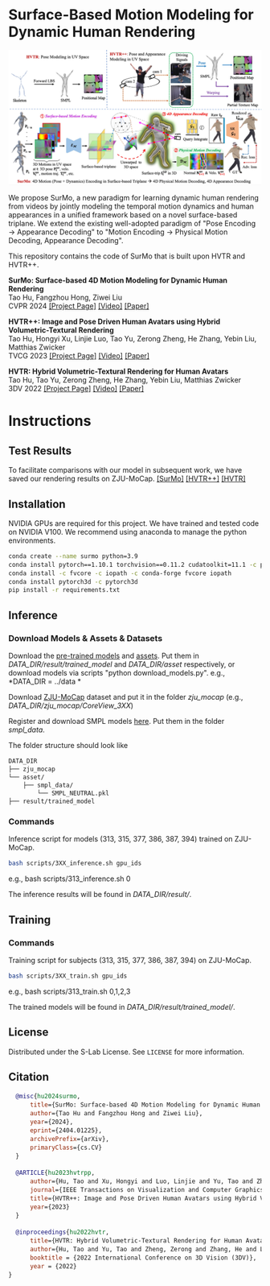 # Surface-Based Motion Modeling for Dynamic Human Rendering

<img src='docs/figs/summary.jpg'>

We propose SurMo, a new paradigm for learning dynamic human rendering from videos by jointly modeling the temporal motion dynamics and human appearances in a unified framework based on a novel surface-based triplane. We extend the existing well-adopted paradigm of "Pose Encoding → Appearance Decoding" to "Motion Encoding → Physical Motion Decoding, Appearance Decoding".

This repository contains the code of SurMo that is built upon HVTR and HVTR++.

**SurMo: Surface-based 4D Motion Modeling for Dynamic Human Rendering**  
Tao Hu, Fangzhou Hong, Ziwei Liu  
CVPR 2024
[[Project Page]](https://taohuumd.github.io/projects/SurMo) [[Video]](https://www.youtube.com/watch?v=m_rP5HwL53I) [[Paper]](https://arxiv.org/pdf/2404.01225.pdf) 


**HVTR++: Image and Pose Driven Human Avatars using Hybrid Volumetric-Textural Rendering**  
Tao Hu, Hongyi Xu, Linjie Luo, Tao Yu, Zerong Zheng, He Zhang, Yebin Liu, Matthias Zwicker  
TVCG 2023
[[Project Page]](https://TaoHuUMD.github.io/projects/hvtrpp/) [[Video]](https://youtu.be/RdKLfRYtg3I) [[Paper]](https://ieeexplore.ieee.org/document/10190111) 

**HVTR: Hybrid Volumetric-Textural Rendering for Human Avatars**  
Tao Hu, Tao Yu, Zerong Zheng, He Zhang, Yebin Liu, Matthias Zwicker  
3DV 2022
[[Project Page]](https://TaoHuUMD.github.io/projects/hvtr/) [[Video]](https://youtu.be/LE0-YpbLlkY?si=DfXp4vLKUVGCJlKG) [[Paper]](https://arxiv.org/pdf/2112.10203.pdf)


# Instructions

## Test Results
To facilitate comparisons with our model in subsequent work, we have saved our rendering results on ZJU-MoCap.
[[SurMo]](https://1drv.ms/u/s!Att91f8pjJXNmn9AY9Rn0KfHK0ul?e=cbyuje)
[[HVTR++]](https://1drv.ms/u/s!Att91f8pjJXNmwHrfGI78e_wLVfi?e=FAiPBs)
[[HVTR]](https://1drv.ms/u/s!Att91f8pjJXNmwAiPXoE_iYjmq1L?e=W4hDkT)


## Installation
NVIDIA GPUs are required for this project. We have trained and tested code on NVIDIA V100.  We recommend using anaconda to manage the python environments.

```bash
conda create --name surmo python=3.9
conda install pytorch==1.10.1 torchvision==0.11.2 cudatoolkit=11.1 -c pytorch
conda install -c fvcore -c iopath -c conda-forge fvcore iopath
conda install pytorch3d -c pytorch3d
pip install -r requirements.txt
```

## Inference


### Download Models & Assets & Datasets

Download the [pre-trained models](https://1drv.ms/f/s!Att91f8pjJXNnBnujIUpx1l4uzss?e=MglSEI) and [assets](https://1drv.ms/f/s!Att91f8pjJXNnBBDe3pVC-vTbG_a?e=XvOQZn). Put them in *DATA_DIR/result/trained_model* and *DATA_DIR/asset* respectively, or download models via scripts "python download_models.py". e.g., *DATA_DIR = ../data *

Download [ZJU-MoCap](https://github.com/zju3dv/neuralbody/blob/master/INSTALL.md#zju-mocap-dataset) dataset and put it in the folder *zju_mocap* (e.g., *DATA_DIR/zju_mocap/CoreView_3XX*)
 
Register and download SMPL models [here](https://smpl.is.tue.mpg.de/). Put them in the folder *smpl_data*.

The folder structure should look like

```
DATA_DIR
├── zju_mocap
└── asset/
    ├── smpl_data/
        └── SMPL_NEUTRAL.pkl
├── result/trained_model
```

### Commands

Inference script for models (313, 315, 377, 386, 387, 394) trained on ZJU-MoCap.
```bash
bash scripts/3XX_inference.sh gpu_ids
```
e.g., bash scripts/313_inference.sh 0

The inference results will be found in *DATA_DIR/result/*.

## Training

### Commands
Training script for subjects (313, 315, 377, 386, 387, 394) on ZJU-MoCap.
```bash
bash scripts/3XX_train.sh gpu_ids
```
e.g., bash scripts/313_train.sh 0,1,2,3

The trained models will be found in *DATA_DIR/result/trained_model/*.
## License

Distributed under the S-Lab License. See `LICENSE` for more information.

## Citation
```bibtex
  @misc{hu2024surmo,
      title={SurMo: Surface-based 4D Motion Modeling for Dynamic Human Rendering}, 
      author={Tao Hu and Fangzhou Hong and Ziwei Liu},
      year={2024},
      eprint={2404.01225},
      archivePrefix={arXiv},
      primaryClass={cs.CV}
  }

  @ARTICLE{hu2023hvtrpp,
      author={Hu, Tao and Xu, Hongyi and Luo, Linjie and Yu, Tao and Zheng, Zerong and Zhang, He and Liu, Yebin and Zwicker, Matthias},
      journal={IEEE Transactions on Visualization and Computer Graphics}, 
      title={HVTR++: Image and Pose Driven Human Avatars using Hybrid Volumetric-Textural Rendering}, 
      year={2023}
  }

  @inproceedings{hu2022hvtr,
      title={HVTR: Hybrid Volumetric-Textural Rendering for Human Avatars},
      author={Hu, Tao and Yu, Tao and Zheng, Zerong and Zhang, He and Liu, Yebin and Zwicker, Matthias},
      booktitle = {2022 International Conference on 3D Vision (3DV)},
      year = {2022}
}
```